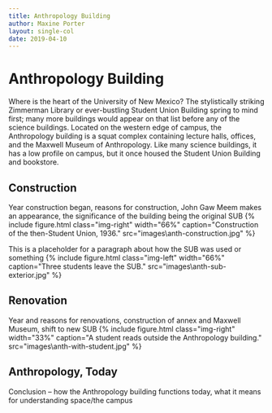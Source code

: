 ```yaml
---
title: Anthropology Building
author: Maxine Porter
layout: single-col
date: 2019-04-10
---
```



# Anthropology Building
Where is the heart of the University of New Mexico? The stylistically striking Zimmerman Library or ever-bustling Student Union Building spring to mind first; many more buildings would appear on that list before any of the science buildings. Located on the western edge of campus, the Anthropology building is a squat complex containing lecture halls, offices, and the Maxwell Museum of Anthropology. Like many science buildings, it has a low profile on campus, but it once housed the Student Union Building and bookstore.

## Construction
Year construction began, reasons for construction, John Gaw Meem makes an appearance, the significance of the building being the original SUB
{% include figure.html class="img-right" width="66%" caption="Construction of the then-Student Union, 1936." src="images\anth-construction.jpg" %}

This is a placeholder for a paragraph about how the SUB was used or something
{% include figure.html class="img-left" width="66%" caption="Three students leave the SUB." src="images\anth-sub-exterior.jpg" %}

## Renovation
Year and reasons for renovations, construction of annex and Maxwell Museum, shift to new SUB
{% include figure.html class="img-right" width="33%" caption="A student reads outside the Anthropology building." src="images\anth-with-student.jpg" %}

## Anthropology, Today
Conclusion – how the Anthropology building functions today, what it means for understanding space/the campus


